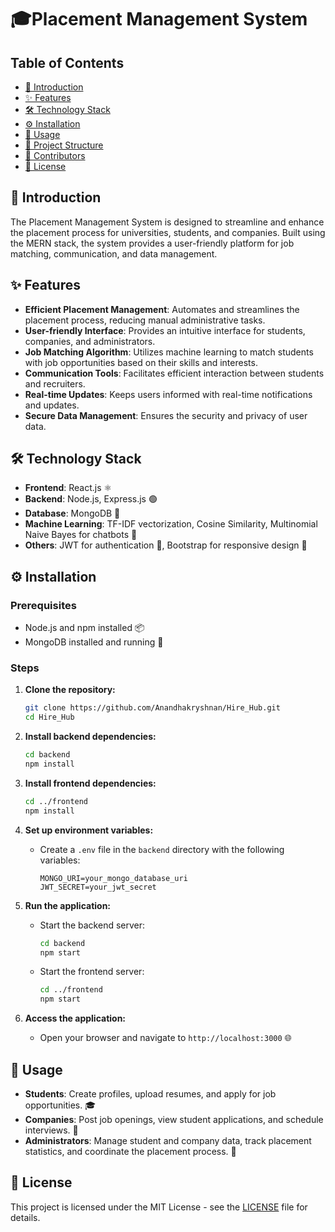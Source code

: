 # 🎓Placement Management System

## Table of Contents
- [📖 Introduction](#introduction)
- [✨ Features](#features)
- [🛠️ Technology Stack](#technology-stack)
- [⚙️ Installation](#installation)
- [🚀 Usage](#usage)
- [📁 Project Structure](#project-structure)
- [👥 Contributors](#contributors)
- [📜 License](#license)

## 📖 Introduction
The Placement Management System is designed to streamline and enhance the placement process for universities, students, and companies. Built using the MERN stack, the system provides a user-friendly platform for job matching, communication, and data management.

## ✨ Features
- **Efficient Placement Management**: Automates and streamlines the placement process, reducing manual administrative tasks.
- **User-friendly Interface**: Provides an intuitive interface for students, companies, and administrators.
- **Job Matching Algorithm**: Utilizes machine learning to match students with job opportunities based on their skills and interests.
- **Communication Tools**: Facilitates efficient interaction between students and recruiters.
- **Real-time Updates**: Keeps users informed with real-time notifications and updates.
- **Secure Data Management**: Ensures the security and privacy of user data.

## 🛠️ Technology Stack
- **Frontend**: React.js ⚛️
- **Backend**: Node.js, Express.js 🟢
- **Database**: MongoDB 🍃
- **Machine Learning**: TF-IDF vectorization, Cosine Similarity, Multinomial Naive Bayes for chatbots 🤖
- **Others**: JWT for authentication 🔐, Bootstrap for responsive design 🎨

## ⚙️ Installation

### Prerequisites
- Node.js and npm installed 📦
- MongoDB installed and running 🍃

### Steps
1. **Clone the repository:**
    ```bash
    git clone https://github.com/Anandhakryshnan/Hire_Hub.git
    cd Hire_Hub
    ```

2. **Install backend dependencies:**
    ```bash
    cd backend
    npm install
    ```

3. **Install frontend dependencies:**
    ```bash
    cd ../frontend
    npm install
    ```

4. **Set up environment variables:**
    - Create a `.env` file in the `backend` directory with the following variables:
      ```plaintext
      MONGO_URI=your_mongo_database_uri
      JWT_SECRET=your_jwt_secret
      ```

5. **Run the application:**
    - Start the backend server:
      ```bash
      cd backend
      npm start
      ```
    - Start the frontend server:
      ```bash
      cd ../frontend
      npm start
      ```

6. **Access the application:**
    - Open your browser and navigate to `http://localhost:3000` 🌐

## 🚀 Usage
- **Students**: Create profiles, upload resumes, and apply for job opportunities. 🎓
- **Companies**: Post job openings, view student applications, and schedule interviews. 💼
- **Administrators**: Manage student and company data, track placement statistics, and coordinate the placement process. 🏫


## 📜 License
This project is licensed under the MIT License - see the [LICENSE](LICENSE) file for details.

